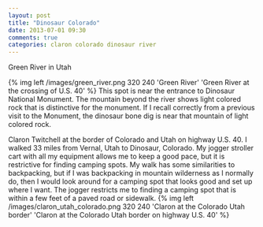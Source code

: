 ```yaml
---
layout: post
title: "Dinosaur Colorado"
date: 2013-07-01 09:30
comments: true
categories: claron colorado dinosaur river
---
```

Green River in Utah

{% img left /images/green_river.png 320 240 'Green River' 'Green River at the crossing of U.S. 40' %}
This spot is near the entrance to Dinosaur National Monument.  The mountain beyond the river shows light colored rock that is distinctive for the monument.  If I recall correctly from a previous visit to the Monument, the dinosaur bone dig is near that mountain of light colored rock.

Claron Twitchell at the border of Colorado and Utah on highway U.S. 40.  I walked 33 miles from Vernal, Utah to Dinosaur, Colorado.  My jogger stroller cart with all my equipment allows me to keep a good pace, but it is restrictive for finding camping spots.  My walk has some similarities to backpacking, but if I was backpacking in mountain wilderness as I normally do, then I would look around for a camping spot that looks good and set up where I want.  The jogger restricts me to finding a camping spot that is within a few feet of a paved road or sidewalk.
{% img left /images/claron_utah_colorado.png 320 240 'Claron at the Colorado Utah border' 'Claron at the Colorado Utah border on highway U.S. 40' %}

